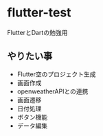# flutter-test
FlutterとDartの勉強用

## やりたい事
-   Flutter空のプロジェクト生成
-   画面作成
-   openweatherAPIとの連携
-   画面遷移
-   日付処理
-   ボタン機能
-   データ編集





